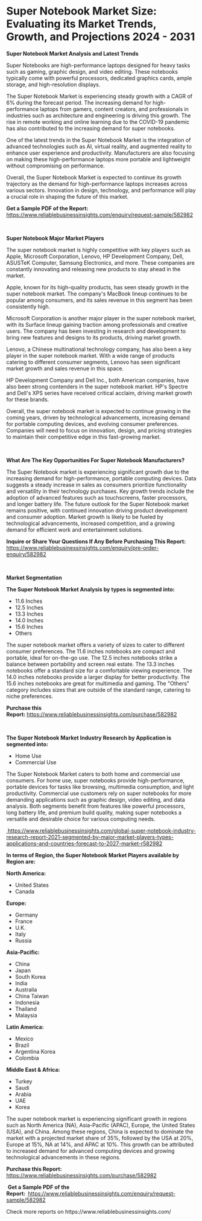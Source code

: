 <p><h1>Super Notebook Market Size: Evaluating its Market Trends, Growth, and Projections 2024 - 2031</h1></p><p><strong>Super Notebook Market Analysis and Latest Trends</strong></p>
<p><p>Super Notebooks are high-performance laptops designed for heavy tasks such as gaming, graphic design, and video editing. These notebooks typically come with powerful processors, dedicated graphics cards, ample storage, and high-resolution displays.</p><p>The Super Notebook Market is experiencing steady growth with a CAGR of 6% during the forecast period. The increasing demand for high-performance laptops from gamers, content creators, and professionals in industries such as architecture and engineering is driving this growth. The rise in remote working and online learning due to the COVID-19 pandemic has also contributed to the increasing demand for super notebooks.</p><p>One of the latest trends in the Super Notebook Market is the integration of advanced technologies such as AI, virtual reality, and augmented reality to enhance user experience and productivity. Manufacturers are also focusing on making these high-performance laptops more portable and lightweight without compromising on performance.</p><p>Overall, the Super Notebook Market is expected to continue its growth trajectory as the demand for high-performance laptops increases across various sectors. Innovation in design, technology, and performance will play a crucial role in shaping the future of this market.</p></p>
<p><strong>Get a Sample PDF of the Report:&nbsp;</strong> <a href="https://www.reliablebusinessinsights.com/enquiry/request-sample/582982">https://www.reliablebusinessinsights.com/enquiry/request-sample/582982</a></p>
<p>&nbsp;</p>
<p><strong>Super Notebook Major Market Players</strong></p>
<p><p>The super notebook market is highly competitive with key players such as Apple, Microsoft Corporation, Lenovo, HP Development Company, Dell, ASUSTeK Computer, Samsung Electronics, and more. These companies are constantly innovating and releasing new products to stay ahead in the market.</p><p>Apple, known for its high-quality products, has seen steady growth in the super notebook market. The company's MacBook lineup continues to be popular among consumers, and its sales revenue in this segment has been consistently high.</p><p>Microsoft Corporation is another major player in the super notebook market, with its Surface lineup gaining traction among professionals and creative users. The company has been investing in research and development to bring new features and designs to its products, driving market growth.</p><p>Lenovo, a Chinese multinational technology company, has also been a key player in the super notebook market. With a wide range of products catering to different consumer segments, Lenovo has seen significant market growth and sales revenue in this space.</p><p>HP Development Company and Dell Inc., both American companies, have also been strong contenders in the super notebook market. HP's Spectre and Dell's XPS series have received critical acclaim, driving market growth for these brands.</p><p>Overall, the super notebook market is expected to continue growing in the coming years, driven by technological advancements, increasing demand for portable computing devices, and evolving consumer preferences. Companies will need to focus on innovation, design, and pricing strategies to maintain their competitive edge in this fast-growing market.</p></p>
<p>&nbsp;</p>
<p><strong>What Are The Key Opportunities For Super Notebook Manufacturers?</strong></p>
<p><p>The Super Notebook market is experiencing significant growth due to the increasing demand for high-performance, portable computing devices. Data suggests a steady increase in sales as consumers prioritize functionality and versatility in their technology purchases. Key growth trends include the adoption of advanced features such as touchscreens, faster processors, and longer battery life. The future outlook for the Super Notebook market remains positive, with continued innovation driving product development and consumer adoption. Market growth is likely to be fueled by technological advancements, increased competition, and a growing demand for efficient work and entertainment solutions.</p></p>
<p><strong>Inquire or Share Your Questions If Any Before Purchasing This Report:</strong> <a href="https://www.reliablebusinessinsights.com/enquiry/pre-order-enquiry/582982">https://www.reliablebusinessinsights.com/enquiry/pre-order-enquiry/582982</a></p>
<p>&nbsp;</p>
<p><strong>Market Segmentation</strong></p>
<p><strong>The Super Notebook Market Analysis by types is segmented into:</strong></p>
<p><ul><li>11.6 Inches</li><li>12.5 Inches</li><li>13.3 Inches</li><li>14.0 Inches</li><li>15.6 Inches</li><li>Others</li></ul></p>
<p><p>The super notebook market offers a variety of sizes to cater to different consumer preferences. The 11.6 inches notebooks are compact and portable, ideal for on-the-go use. The 12.5 inches notebooks strike a balance between portability and screen real estate. The 13.3 inches notebooks offer a standard size for a comfortable viewing experience. The 14.0 inches notebooks provide a larger display for better productivity. The 15.6 inches notebooks are great for multimedia and gaming. The "Others" category includes sizes that are outside of the standard range, catering to niche preferences.</p></p>
<p><strong>Purchase this Report:&nbsp;</strong><a href="https://www.reliablebusinessinsights.com/purchase/582982">https://www.reliablebusinessinsights.com/purchase/582982</a></p>
<p>&nbsp;</p>
<p><strong>The Super Notebook Market Industry Research by Application is segmented into:</strong></p>
<p><ul><li>Home Use</li><li>Commercial Use</li></ul></p>
<p><p>The Super Notebook Market caters to both home and commercial use consumers. For home use, super notebooks provide high-performance, portable devices for tasks like browsing, multimedia consumption, and light productivity. Commercial use customers rely on super notebooks for more demanding applications such as graphic design, video editing, and data analysis. Both segments benefit from features like powerful processors, long battery life, and premium build quality, making super notebooks a versatile and desirable choice for various computing needs.</p></p>
<p><a href="https://www.reliablebusinessinsights.com/global-super-notebook-industry-research-report-2021-segmented-by-major-market-players-types-applications-and-countries-forecast-to-2027-market-r582982">&nbsp;https://www.reliablebusinessinsights.com/global-super-notebook-industry-research-report-2021-segmented-by-major-market-players-types-applications-and-countries-forecast-to-2027-market-r582982</a></p>
<p><strong>In terms of Region, the Super Notebook Market Players available by Region are:</strong></p>
<p>
    <p> <strong> North America: </strong>
        <ul>
            <li>United States</li>
            <li>Canada</li>
        </ul>
        </p> 
    <p> <strong> Europe: </strong>
        <ul>
            <li>Germany</li>
            <li>France</li>
            <li>U.K.</li>
            <li>Italy</li>
            <li>Russia</li>
        </ul>
        </p> 
    <p> <strong> Asia-Pacific: </strong>
        <ul>
            <li>China</li>
            <li>Japan</li>
            <li>South Korea</li>
            <li>India</li>
            <li>Australia</li>
            <li>China Taiwan</li>
            <li>Indonesia</li>
            <li>Thailand</li>
            <li>Malaysia</li>
        </ul>
        </p> 
    <p> <strong> Latin America: </strong>
        <ul>
            <li>Mexico</li>
            <li>Brazil</li>
            <li>Argentina Korea</li>
            <li>Colombia</li>
        </ul>
        </p> 
    <p> <strong> Middle East & Africa: </strong>
        <ul>
            <li>Turkey</li>
            <li>Saudi</li>
            <li>Arabia</li>
            <li>UAE</li>
            <li>Korea</li>
        </ul>
    </p>
    </p>
<p><p>The super notebook market is experiencing significant growth in regions such as North America (NA), Asia-Pacific (APAC), Europe, the United States (USA), and China. Among these regions, China is expected to dominate the market with a projected market share of 35%, followed by the USA at 20%, Europe at 15%, NA at 14%, and APAC at 10%. This growth can be attributed to increased demand for advanced computing devices and growing technological advancements in these regions.</p></p>
<p><strong>Purchase this Report: </strong><a href="https://www.reliablebusinessinsights.com/purchase/582982">https://www.reliablebusinessinsights.com/purchase/582982</a></p>
<p>&nbsp;<strong>Get a Sample PDF of the Report:&nbsp;&nbsp;</strong><a href="https://www.reliablebusinessinsights.com/enquiry/request-sample/582982">https://www.reliablebusinessinsights.com/enquiry/request-sample/582982</a></p>
<p><strong></strong></p>
<p>Check more reports on https://www.reliablebusinessinsights.com/</p>